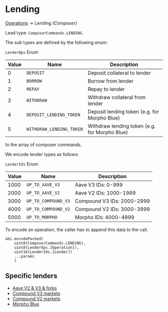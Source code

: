 # Lending

[Operations](./operations.md) → Lending _(Composer)_

Lead type: `ComposerCommands.LENDING`.

The sub types are defined by the following enum:

`LenderOps` Enum

| Value | Name                     | Description                                   |
| ----- | ------------------------ | --------------------------------------------- |
| 0     | `DEPOSIT`                | Deposit collateral to lender                  |
| 1     | `BORROW`                 | Borrow from lender                            |
| 2     | `REPAY`                  | Repay to lender                               |
| 3     | `WITHDRAW`               | Withdraw collateral from lender               |
| 4     | `DEPOSIT_LENDING_TOKEN`  | Deposit lending token (e.g. for Morpho Blue)  |
| 5     | `WITHDRAW_LENDING_TOKEN` | Withdraw lending token (e.g. for Morpho Blue) |

to the array of composer commands.

We encode lender types as follows:

`LenderIds` Enum

| Value | Name                | Description                |
| ----- | ------------------- | -------------------------- |
| 1000  | `UP_TO_AAVE_V3`     | Aave V3 IDs: 0-999         |
| 2000  | `UP_TO_AAVE_V2`     | Aave V2 IDs: 1000-1999     |
| 3000  | `UP_TO_COMPOUND_V3` | Compound V3 IDs: 2000-2999 |
| 4000  | `UP_TO_COMPOUND_V2` | Compound V2 IDs: 3000-3999 |
| 5000  | `UP_TO_MORPHO`      | Morpho IDs: 4000-4999      |

To encode an operation, the caller has to append this data to the call.

```solidity
abi.encodePacked(
    uint8(ComposerCommands.LENDING),
    uint8(LenderOps.[Operation]),
    uint16(LenderIds.[Lender])
    ...params
    )
```

## Specific lenders

-   [Aave V2 & V3 & forks](./aave.md)
-   [Compound V3 markets](./compound-v3.md)
-   [Compound V2 markets](./compound-v2.md)
-   [Morpho Blue](./morpho.md)
